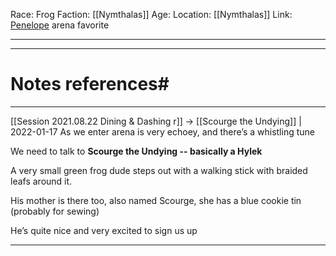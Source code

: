 Race: Frog
Faction: [[Nymthalas]]
Age:
Location: [[Nymthalas]]
Link: [Penelope](Penelope.md) arena favorite


---
---
# Notes references#

---

[[Session 2021.08.22 Dining & Dashing r]]  -> [[Scourge the Undying]] | 2022-01-17
As we enter arena is very echoey, and there’s a whistling tune

We need to talk to **Scourge the Undying -- basically a Hylek**

A very small green frog dude steps out with a walking stick with braided leafs around it.

  

His mother is there too, also named Scourge, she has a blue cookie tin (probably for sewing)

He’s quite nice and very excited to sign us up

---
